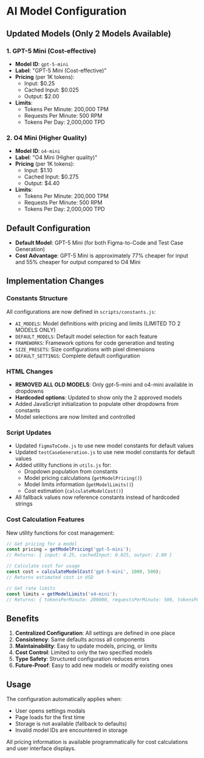 # AI Model Configuration

## Updated Models (Only 2 Models Available)

### 1. GPT-5 Mini (Cost-effective)
- **Model ID**: `gpt-5-mini`
- **Label**: "GPT-5 Mini (Cost-effective)"
- **Pricing** (per 1K tokens):
  - Input: $0.25
  - Cached Input: $0.025
  - Output: $2.00
- **Limits**:
  - Tokens Per Minute: 200,000 TPM
  - Requests Per Minute: 500 RPM
  - Tokens Per Day: 2,000,000 TPD

### 2. O4 Mini (Higher Quality)
- **Model ID**: `o4-mini`
- **Label**: "O4 Mini (Higher quality)"
- **Pricing** (per 1K tokens):
  - Input: $1.10
  - Cached Input: $0.275
  - Output: $4.40
- **Limits**:
  - Tokens Per Minute: 200,000 TPM
  - Requests Per Minute: 500 RPM
  - Tokens Per Day: 2,000,000 TPD

## Default Configuration

- **Default Model**: GPT-5 Mini (for both Figma-to-Code and Test Case Generation)
- **Cost Advantage**: GPT-5 Mini is approximately 77% cheaper for input and 55% cheaper for output compared to O4 Mini

## Implementation Changes

### Constants Structure
All configurations are now defined in `scripts/constants.js`:
- `AI_MODELS`: Model definitions with pricing and limits (LIMITED TO 2 MODELS ONLY)
- `DEFAULT_MODELS`: Default model selection for each feature
- `FRAMEWORKS`: Framework options for code generation and testing
- `SIZE_PRESETS`: Size configurations with pixel dimensions
- `DEFAULT_SETTINGS`: Complete default configuration

### HTML Changes
- **REMOVED ALL OLD MODELS**: Only gpt-5-mini and o4-mini available in dropdowns
- **Hardcoded options**: Updated to show only the 2 approved models
- Added JavaScript initialization to populate other dropdowns from constants
- Model selections are now limited and controlled

### Script Updates
- Updated `figmaToCode.js` to use new model constants for default values
- Updated `testCaseGeneration.js` to use new model constants for default values
- Added utility functions in `utils.js` for:
  - Dropdown population from constants
  - Model pricing calculations (`getModelPricing()`)
  - Model limits information (`getModelLimits()`)
  - Cost estimation (`calculateModelCost()`)
- All fallback values now reference constants instead of hardcoded strings

### Cost Calculation Features
New utility functions for cost management:
```javascript
// Get pricing for a model
const pricing = getModelPricing('gpt-5-mini');
// Returns: { input: 0.25, cachedInput: 0.025, output: 2.00 }

// Calculate cost for usage
const cost = calculateModelCost('gpt-5-mini', 1000, 500);
// Returns estimated cost in USD

// Get rate limits
const limits = getModelLimits('o4-mini');
// Returns: { tokensPerMinute: 200000, requestsPerMinute: 500, tokensPerDay: 2000000 }
```

## Benefits

1. **Centralized Configuration**: All settings are defined in one place
2. **Consistency**: Same defaults across all components
3. **Maintainability**: Easy to update models, pricing, or limits
4. **Cost Control**: Limited to only the two specified models
5. **Type Safety**: Structured configuration reduces errors
6. **Future-Proof**: Easy to add new models or modify existing ones

## Usage

The configuration automatically applies when:
- User opens settings modals
- Page loads for the first time
- Storage is not available (fallback to defaults)
- Invalid model IDs are encountered in storage

All pricing information is available programmatically for cost calculations and user interface displays.
